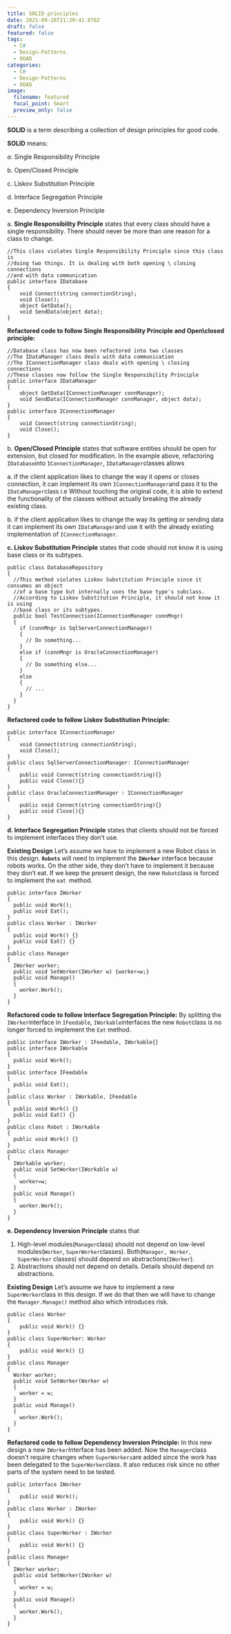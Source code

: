 ```yaml
---
title: SOLID principles
date: 2021-09-26T21:29:41.876Z
draft: false
featured: false
tags:
  - C#
  - Design-Patterns
  - OOAD
categories:
  - C#
  - Design-Patterns
  - OOAD
image:
  filename: featured
  focal_point: Smart
  preview_only: false
---
```

**SOLID** is a term describing a collection of design principles for good code. 

**SOLID** means: 

*a*. Single Responsibility Principle 

b. Open/Closed Principle 

c. Liskov Substitution Principle 

d. Interface Segregation Principle 

e. Dependency Inversion Principle

a.  **Single Responsibility Principle** states that every class should have a single responsibility. There should never be more than one reason for a class to change.

```
//This class violates Single Responsibility Principle since this class is 
//doing two things. It is dealing with both opening \ closing connections 
//and with data communication
public interface IDatabase
{
    void Connect(string connectionString);
    void Close();
    object GetData();
    void SendData(object data);
}
```

**Refactored code to follow Single Responsibility Principle and Open\closed principle:** 

```
//Database class has now been refactored into two classes
//The IDataManager class deals with data communication
//The IConnectionManager class deals with opening \ closing connections
//These classes now follow the Single Responsibility Principle
public interface IDataManager
{
    object GetData(IConnectionManager connManager);
    void SendData(IConnectionManager connManager, object data);
}
public interface IConnectionManager
{
    void Connect(string connectionString);
    void Close();
}
```

b. **Open/Closed Principle** states that software entities should be open for extension, but closed for modification. In the example above, refactoring `IDatabase`into `IConnectionManager`, `IDataManager`classes allows

a. if the client application likes to change the way it opens or closes connection, it can implement its own `IConnectionManager`and pass it to the `IDataManager`class i.e Without touching the original code, it is able to extend the functionality of the classes without actually breaking the already existing class. 

b. if the client application likes to change the way its getting or sending data it can implement its own `IDataManager`and use it with the already existing implementation of `IConnectionManager`.

**c. Liskov Substitution Principle** states that code should not know it is using base class or its subtypes.

```
public class DatabaseRepository
{
  //This method violates Liskov Substitution Principle since it consumes an object 
  //of a base type but internally uses the base type's subclass. 
  //According to Liskov Substitution Principle, it should not know it is using 
  //base class or its subtypes. 
  public bool TestConnection(IConnectionManager connMngr)
  {
    if (connMngr is SqlServerConnectionManager)
    {
      // Do something...
    }
    else if (connMngr is OracleConnectionManager)
    {
      // Do something else...
    }
    else
    {
      // ...
    }
  }
}
```

**Refactored code to follow Liskov Substitution Principle:** 

```
public interface IConnectionManager
{
    void Connect(string connectionString);
    void Close();
}
public class SqlServerConnectionManager: IConnectionManager
{
    public void Connect(string connectionString){}
    public void Close(){}
}
public class OracleConnectionManager : IConnectionManager
{
    public void Connect(string connectionString){}
    public void Close(){}
}
```

**d. Interface Segregation Principle** states that clients should not be forced to implement interfaces they don’t use.

**Existing Design** Let’s assume we have to implement a new Robot class in this design. **`Robots`** will need to implement the **`IWorker`** interface because robots works. On the other side, they don’t have to implement it because they don’t eat. If we keep the present design, the new `Robot`class is forced to implement the `eat `method.

```
public interface IWorker 
{
  public void Work();
  public void Eat();
}
public class Worker : IWorker
{
  public void Work() {}
  public void Eat() {}
}
public class Manager 
{
  IWorker worker;
  public void SetWorker(IWorker w) {worker=w;}
  public void Manage() 
  {
    worker.Work();
  }
}
```

**Refactored code to follow Interface Segregation Principle:** By splitting the `IWorker`interface in `IFeedable`, `IWorkable`interfaces the new `Robot`class is no longer forced to implement the `Eat` method.

```
public interface IWorker : IFeedable, IWorkable{}
public interface IWorkable 
{
  public void Work();
}
public interface IFeedable
{
  public void Eat();
}
public class Worker : IWorkable, IFeedable
{
  public void Work() {}
  public void Eat() {}
}
public class Robot : IWorkable
{
  public void Work() {}
}
public class Manager 
{
  IWorkable worker;
  public void SetWorker(IWorkable w) 
  {
    worker=w;
  }
  public void Manage() 
  {
    worker.Work();
  }
}
```

**e. Dependency Inversion Principle** states that

1. High-level modules(`Manager`class) should not depend on low-level modules(`Worker`, `SuperWorker`classes). Both(`Manager, Worker, SuperWorker` classes) should depend on abstractions(`IWorker`).
2. Abstractions should not depend on details. Details should depend on abstractions.

**Existing Design** Let’s assume we have to implement a new `SuperWorker`class in this design. If we do that then we will have to change the `Manager.Manage()` method also which introduces risk.

```
public class Worker 
{
    public void Work() {}
}
public class SuperWorker: Worker 
{
    public void Work() {}
}
public class Manager 
{
  Worker worker;
  public void SetWorker(Worker w) 
  {
    worker = w;
  }
  public void Manage() 
  {
    worker.Work();
  }
}
```

**Refactored code to follow Dependency Inversion Principle:** In this new design a new `IWorker`Interface has been added. Now the `Manager`class doesn't require changes when `SuperWorkers`are added since the work has been delegated to the `SuperWorker`class. It also reduces risk since no other parts of the system need to be tested.

```
public interface IWorker 
{
    public void Work();
}
public class Worker : IWorker
{
    public void Work() {}
}
public class SuperWorker : IWorker
{
    public void Work() {}
}
public class Manager 
{
  IWorker worker;
  public void SetWorker(IWorker w)
  {
    worker = w;
  }
  public void Manage() 
  {
    worker.Work();
  }
}
```